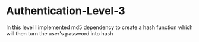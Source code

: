 # Authentication-Level-3
In this level I implemented md5 dependency to create a hash function which will then turn the user's
password into hash 
